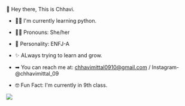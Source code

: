 👋 Hey there, This is Chhavi.


 - 👩‍💻  I'm currently learning python.

 - 👧🏻  Pronouns: She/her
 
 - 🙂  Personality: ENFJ-A

 - ✨  ALways trying to learn and grow.

 - ➡  You can reach me at: chhavimittal0910@gmail.com / Instagram- @chhavimittal_09

 - 🤓 Fun Fact: I'm currently in 9th class.


 <img src= "https://github-readme-stats.vercel.app/api?username=chhavimittal123&&show_icons=true&title_color=ffffff&icon_color=bb2acf&text_color=daf7dc&bg_color=151515">



<!---
chhavimittal123/chhavimittal123 is a ✨ special ✨ repository because its `README.md` (this file) appears on your GitHub profile.
You can click the Preview link to take a look at your changes.
--->
